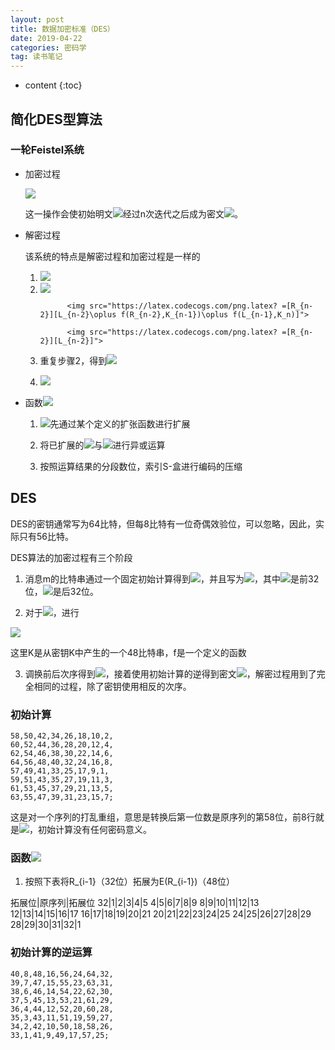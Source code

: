 ```yaml
---
layout: post
title: 数据加密标准（DES）
date: 2019-04-22
categories: 密码学
tag: 读书笔记
---
```


* content
{:toc}

## 简化DES型算法

### 一轮Feistel系统

- 加密过程

  <img src="https://latex.codecogs.com/png.latex? L_{i}=R_{i-1}和R_i=L_{i-1}\oplus f(R_{i-1},K_i)">

  这一操作会使初始明文<img src="https://latex.codecogs.com/png.latex? L_0R_0">经过n次迭代之后成为密文<img src="https://latex.codecogs.com/png.latex? L_nR_n">。

- 解密过程

  该系统的特点是解密过程和加密过程是一样的

  1. <img src="https://latex.codecogs.com/png.latex? L_nR_n\rightarrow R_nL_n">

  2. <img src="https://latex.codecogs.com/png.latex? [R_n][L_n]=[L_{n-1}][R_{n-1}\oplus f(L_{n-1},K_n)]">

               <img src="https://latex.codecogs.com/png.latex? =[R_{n-2}][L_{n-2}\oplus f(R_{n-2},K_{n-1})\oplus f(L_{n-1},K_n)]">

               <img src="https://latex.codecogs.com/png.latex? =[R_{n-2}][L_{n-2}]">

  3. 重复步骤2，得到<img src="https://latex.codecogs.com/png.latex? R_0L_0">

  4. <img src="https://latex.codecogs.com/png.latex? R_0L_0\rightarrow L_0R_0">
  
- 函数<img src="https://latex.codecogs.com/png.latex? f(R_{i-1},K_i)">

  1. <img src="https://latex.codecogs.com/png.latex? R_{i-1}">先通过某个定义的扩张函数进行扩展

  2. 将已扩展的<img src="https://latex.codecogs.com/png.latex? R_{i-1}">与<img src="https://latex.codecogs.com/png.latex? K_i">进行异或运算

  3. 按照运算结果的分段数位，索引S-盒进行编码的压缩

## DES

DES的密钥通常写为64比特，但每8比特有一位奇偶效验位，可以忽略，因此，实际只有56比特。

DES算法的加密过程有三个阶段

1. 消息m的比特串通过一个固定初始计算得到<img src="https://latex.codecogs.com/png.latex? m_0=IP(m)">，并且写为<img src="https://latex.codecogs.com/png.latex? m_0=L_0R_0">，其中<img src="https://latex.codecogs.com/png.latex? L_0">是前32位，<img src="https://latex.codecogs.com/png.latex? R_0">是后32位。

2. 对于<img src="https://latex.codecogs.com/png.latex? 1\leqslant i\leqslant 16">，进行

  <img src="https://latex.codecogs.com/png.latex? L_{i}=R_{i-1}和R_i=L_{i-1}\oplus f(R_{i-1},K_i)">

  这里K是从密钥K中产生的一个48比特串，f是一个定义的函数

3. 调换前后次序得到<img src="https://latex.codecogs.com/png.latex? R_{16}L_{16}">，接着使用初始计算的逆得到密文<img src="https://latex.codecogs.com/png.latex? c=IP^{-1}(R_{16}L_{16})">，解密过程用到了完全相同的过程，除了密钥使用相反的次序。

### 初始计算

```
58,50,42,34,26,18,10,2,
60,52,44,36,28,20,12,4,
62,54,46,38,30,22,14,6,
64,56,48,40,32,24,16,8,
57,49,41,33,25,17,9,1,
59,51,43,35,27,19,11,3,
61,53,45,37,29,21,13,5,
63,55,47,39,31,23,15,7;
```

这是对一个序列的打乱重组，意思是转换后第一位数是原序列的第58位，前8行就是<img src="https://latex.codecogs.com/png.latex? L_0">，初始计算没有任何密码意义。

### 函数<img src="https://latex.codecogs.com/png.latex? f(R_{i-1},K_i)">

1. 按照下表将R_{i-1}（32位）拓展为E(R_{i-1})（48位）

拓展位|原序列|拓展位
32|1|2|3|4|5
4|5|6|7|8|9
8|9|10|11|12|13
12|13|14|15|16|17
16|17|18|19|20|21
20|21|22|23|24|25
24|25|26|27|28|29
28|29|30|31|32|1

### 初始计算的逆运算

```
40,8,48,16,56,24,64,32,
39,7,47,15,55,23,63,31,
38,6,46,14,54,22,62,30,
37,5,45,13,53,21,61,29,
36,4,44,12,52,20,60,28,
35,3,43,11,51,19,59,27,
34,2,42,10,50,18,58,26,
33,1,41,9,49,17,57,25;
```